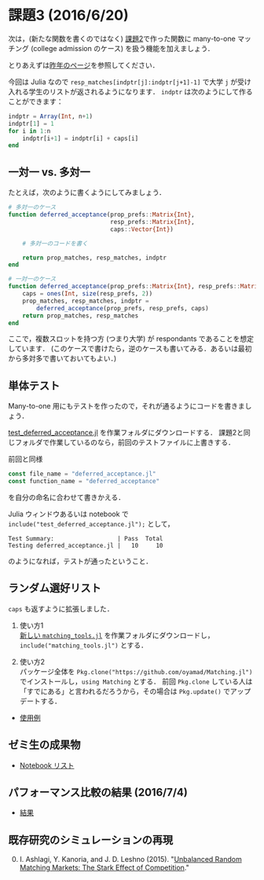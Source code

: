 # 課題3 (2016/6/20)

次は，(新たな関数を書くのではなく) [課題2](../ex02)で作った関数に many-to-one マッチング
(college admission のケース) を扱う機能を加えましょう．

とりあえずは[昨年のページ](https://github.com/OyamaZemi/exercises2015/tree/master/ex03)を参照してください．

今回は Julia なので `resp_matches[indptr[j]:indptr[j+1]-1]` で大学 `j` が受け入れる学生のリストが返されるようになります．
`indptr` は次のようにして作ることができます：

```jl
indptr = Array(Int, n+1)
indptr[1] = 1
for i in 1:n
    indptr[i+1] = indptr[i] + caps[i]
end
```


## 一対一 vs. 多対一

たとえば，次のように書くようにしてみましょう．

```jl
# 多対一のケース
function deferred_acceptance(prop_prefs::Matrix{Int},
                             resp_prefs::Matrix{Int},
                             caps::Vector{Int})

    # 多対一のコードを書く

    return prop_matches, resp_matches, indptr
end

# 一対一のケース
function deferred_acceptance(prop_prefs::Matrix{Int}, resp_prefs::Matrix{Int})
    caps = ones(Int, size(resp_prefs, 2))
    prop_matches, resp_matches, indptr =
        deferred_acceptance(prop_prefs, resp_prefs, caps)
    return prop_matches, resp_matches
end
```

ここで，複数スロットを持つ方 (つまり大学) が respondants であることを想定しています．
(このケースで書けたら，逆のケースも書いてみる．あるいは最初から多対多で書いておいてもよい．)


## 単体テスト

Many-to-one 用にもテストを作ったので，それが通るようにコードを書きましょう．

[test_deferred_acceptance.jl](https://raw.githubusercontent.com/OyamaZemi/exercises2016/d8a41a8929d67110109cb08d0557de86767fcd05/ex03/test_deferred_acceptance.jl)
を作業フォルダにダウンロードする．
課題2と同じフォルダで作業しているのなら，前回のテストファイルに上書きする．

前回と同様

```jl
const file_name = "deferred_acceptance.jl"
const function_name = "deferred_acceptance"
```

を自分の命名に合わせて書きかえる．

Julia ウィンドウあるいは notebook で `include("test_deferred_acceptance.jl");` として，

```
Test Summary:                  | Pass  Total
Testing deferred_acceptance.jl |   10     10
```

のようになれば，テストが通ったということ．


## ランダム選好リスト

`caps` も返すように拡張しました．

1. 使い方1  
   [新しい `matching_tools.jl`](https://raw.githubusercontent.com/oyamad/Matching.jl/c5f86f101eeb75f5c93d80b0726be2253a7fc765/src/matching_tools.jl)
   を作業フォルダにダウンロードし，`include("matching_tools.jl")` とする．

2. 使い方2  
   パッケージ全体を `Pkg.clone("https://github.com/oyamad/Matching.jl")` でインストールし，`using Matching` とする．
   前回 `Pkg.clone` している人は「すでにある」と言われるだろうから，その場合は `Pkg.update()` でアップデートする．

* [使用例](http://nbviewer.jupyter.org/github/oyamad/Matching.jl/blob/0df7172f47a62a63c48cee28d70c9f7d1b38de46/examples/random_prefs.ipynb)


## ゼミ生の成果物

* [Notebook リスト](notebooks.md)


## パフォーマンス比較の結果 (2016/7/4)

* [結果](http://nbviewer.jupyter.org/github/OyamaZemi/exercises2016/blob/84cc1244ae41cd8f3fdc7a58e0a1f4a349e5a513/ex03/competition_many_to_one.ipynb)


## 既存研究のシミュレーションの再現

0. I. Ashlagi, Y. Kanoria, and J. D. Leshno (2015).
   "[Unbalanced Random Matching Markets: The Stark Effect of Competition](http://web.stanford.edu/~iashlagi/papers/UnbalancedMatchingAKL.pdf)."
